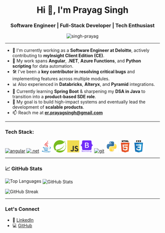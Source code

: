 <h1 align="center">Hi 👋, I'm Prayag Singh</h1>
<h3 align="center">Software Engineer | Full-Stack Developer | Tech Enthusiast</h3>

<p align="center">
  <img src="https://komarev.com/ghpvc/?username=singh-prayag&label=Profile%20views&color=0e75b6&style=flat" alt="singh-prayag" />
</p>

---

- 💼 I'm currently working as a **Software Engineer at Deloitte**, actively contributing to **myInsight Client Edition (CE)**.
- 🔧 My work spans **Angular**, **.NET**, **Azure Functions**, and **Python scripting** for data automation.
- 🛠️ I've been a **key contributor in resolving critical bugs** and implementing features across multiple modules.
- 📊 Also experienced in **Databricks**, **Alteryx**, and **Pyramid** integrations.
- 🌱 Currently learning **Spring Boot** & sharpening my **DSA in Java** to transition into a **product-based SDE role**.
- 🎯 My goal is to build high-impact systems and eventually lead the development of **scalable products**.
- 📫 Reach me at **er.prayagsingh@gmail.com**

---

<h3 align="left">Tech Stack:</h3>
<p align="left">
  <a href="https://angular.io" target="_blank"><img src="https://angular.io/assets/images/logos/angular/angular.svg" alt="angular" width="40" height="40"/></a>
  <a href="https://dotnet.microsoft.com/" target="_blank"><img src="https://upload.wikimedia.org/wikipedia/commons/e/ee/.NET_Core_Logo.svg" alt=".net" width="40" height="40"/></a>
  <a href="https://www.java.com" target="_blank"><img src="https://raw.githubusercontent.com/devicons/devicon/master/icons/java/java-original.svg" alt="java" width="40" height="40"/></a>
  <a href="https://spring.io/projects/spring-boot" target="_blank"><img src="https://raw.githubusercontent.com/devicons/devicon/master/icons/spring/spring-original.svg" alt="springboot" width="40" height="40"/></a>
  <a href="https://developer.mozilla.org/en-US/docs/Web/JavaScript" target="_blank"><img src="https://raw.githubusercontent.com/devicons/devicon/master/icons/javascript/javascript-original.svg" alt="javascript" width="40" height="40"/></a>
  <a href="https://getbootstrap.com" target="_blank"><img src="https://raw.githubusercontent.com/devicons/devicon/master/icons/bootstrap/bootstrap-plain-wordmark.svg" alt="bootstrap" width="40" height="40"/></a>
  <a href="https://git-scm.com/" target="_blank"><img src="https://www.vectorlogo.zone/logos/git-scm/git-scm-icon.svg" alt="git" width="40" height="40"/></a>
  <a href="https://www.python.org/" target="_blank"><img src="https://raw.githubusercontent.com/devicons/devicon/master/icons/python/python-original.svg" alt="python" width="40" height="40"/></a>
  <a href="https://www.w3.org/html/" target="_blank"><img src="https://raw.githubusercontent.com/devicons/devicon/master/icons/html5/html5-original-wordmark.svg" alt="html" width="40" height="40"/></a>
  <a href="https://www.w3schools.com/css/" target="_blank"><img src="https://raw.githubusercontent.com/devicons/devicon/master/icons/css3/css3-original-wordmark.svg" alt="css" width="40" height="40"/></a>
</p>

---

<h3 align="left">📈 GitHub Stats</h3>

<p><img align="left" src="https://github-readme-stats.vercel.app/api/top-langs?username=singh-prayag&show_icons=true&locale=en&layout=compact" alt="Top Languages" /></p>

<p>&nbsp;<img align="center" src="https://github-readme-stats.vercel.app/api?username=singh-prayag&show_icons=true&locale=en" alt="GitHub Stats" /></p>

<p><img align="center" src="https://github-readme-streak-stats.herokuapp.com/?user=singh-prayag&" alt="GitHub Streak" /></p>

---

<h3 align="left">Let's Connect</h3>

- 💼 [LinkedIn](https://www.linkedin.com/in/prayag-singh-9512431b1/)
- 💻 [GitHub](https://github.com/singh-prayag)
